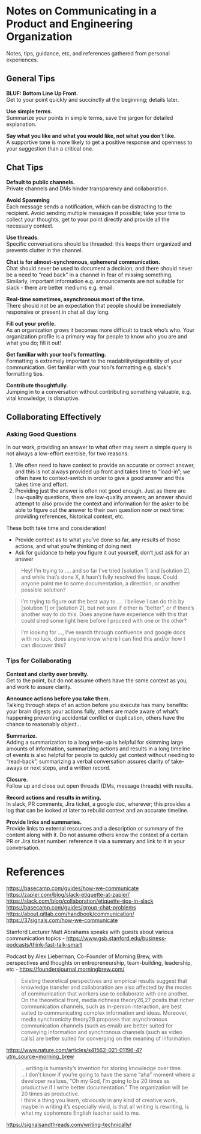 # Notes on Communicating in a Product and Engineering Organization

Notes, tips, guidance, etc, and references gathered from personal experiences.

## General Tips

**BLUF: Bottom Line Up Front.**  
Get to your point quickly and succinctly at the beginning; details later.

**Use simple terms.**  
Summarize your points in simple terms, save the jargon for detailed explanation.


**Say what you like and what you would like, not what you don’t like.**  
A supportive tone is more likely to get a positive response and openness to your suggestion than a critical one.  


## Chat Tips  

**Default to public channels.**  
Private channels and DMs hinder transparency and collaboration.

**Avoid Spamming**  
Each message sends a notification, which can be distracting to the recipient. 
Avoid sending multiple messages if possible; take your time to collect your thoughts, get to your point directly and provide all the necessary context.

**Use threads.**  
Specific conversations should be threaded: this keeps them organized and prevents clutter in the channel.

**Chat is for almost-synchronous, ephemeral communication.**  
Chat should never be used to document a decision, and there should never be a need to “read back” in a channel in fear of missing something. 
Similarly, important information e.g. announcements are not suitable for slack - there are better mediums e.g. email.

**Real-time sometimes, asynchronous most of the time.**  
There should not be an expectation that people should be immediately responsive or present in chat all day long. 

**Fill out your profile.**  
As an organization grows it becomes more difficult to track who’s who. Your organization profile is a primary way for people to know who you are and what you do; fill it out!

**Get familiar with your tool’s formatting.**  
Formatting is extremely important to the readability/digestibility of your communication. Get familiar with your tool’s formatting e.g. slack's formatting tips.

**Contribute thoughtfully.**  
Jumping in to a conversation without contributing something valuable, e.g. vital knowledge, is disruptive.

## Collaborating Effectively

### Asking Good Questions  
In our work, providing an answer to what often may seem a simple query is not always a low-effort exercise, for two reasons:
1. We often need to have context to provide an accurate or correct answer, and this is not always provided up front and takes time to “load-in”; we often have to context-switch in order to give a good answer and this takes time and effort.
2. Providing just the answer is often not good enough. Just as there are low-quality questions, there are low-quality answers; an answer should attempt to also provide the context and information for the asker to be able to figure out the answer to their own question now or next time: providing references, historical context, etc.  

These both take time and consideration! 

- Provide context as to what you’ve done so far, any results of those actions, and what you’re thinking of doing next
- Ask for guidance to help you figure it out yourself, don’t just ask for an answer

>Hey! I’m trying to ..., and so far I’ve tried [solution 1] and [solution 2], and while that’s done X, it hasn’t fully resolved the issue. Could anyone point me to some documentation, a direction, or another possible solution?

>I’m trying to figure out the best way to .... I believe I can do this by [solution 1] or [solution 2], but not sure if either is “better”, or if there’s another way to do this. Does anyone have experience with this that could shed some light here before I proceed with one or the other?

>I’m looking for …, I’ve search through confluence and google docs with no luck, does anyone know where I can find this and/or how I can discover this?

### Tips for Collaborating

**Context and clarity over brevity.**  
Get to the point, but do not assume others have the same context as you, and work to assure clarity. 

**Announce actions before you take them.**  
Talking through steps of an action before you execute has many benefits: your brain digests your actions fully, others are made aware of what’s happening preventing accidental conflict or duplication, others have the chance to reasonably object…

**Summarize.**  
Adding a summarization to a long write-up is helpful for skimming large amounts of information, summarizing actions and results in a long timeline of events is also helpful for people to quickly get context without needing to “read-back”, summarizing a verbal conversation assures clarity of take-aways or next steps, and a written record.

**Closure.**  
Follow up and close out open threads (DMs, message threads) with results.

**Record actions and results in writing.**  
In slack, PR comments, Jira ticket, a google doc, wherever; this provides a log that can be looked at later to rebuild context and an accurate timeline.

**Provide links and summaries.**  
Provide links to external resources and a description or summary of the content along with it. Do not assume others know the context of a certain PR or Jira ticket number: reference it via a summary and link to it in your conversation.

# References  

https://basecamp.com/guides/how-we-communicate
https://zapier.com/blog/slack-etiquette-at-zapier/
https://slack.com/blog/collaboration/etiquette-tips-in-slack
https://basecamp.com/guides/group-chat-problems 
https://about.gitlab.com/handbook/communication/  
https://37signals.com/how-we-communicate

Stanford Lecturer Matt Abrahams speaks with guests about various communication topics - https://www.gsb.stanford.edu/business-podcasts/think-fast-talk-smart  

Podcast by Alex Lieberman, Co-Founder of Morning Brew, with perspectives and thoughts on entrepreneurship, team-building, leadership, etc - https://foundersjournal.morningbrew.com/  

>Existing theoretical perspectives and empirical results suggest that knowledge transfer and collaboration are also affected by the modes of communication that workers use to collaborate with one another. On the theoretical front, media richness theory26,27 posits that richer communication channels, such as in-person interaction, are best suited to communicating complex information and ideas. Moreover, media synchronicity theory28 proposes that asynchronous communication channels (such as email) are better suited for conveying information and synchronous channels (such as video calls) are better suited for converging on the meaning of information.  

https://www.nature.com/articles/s41562-021-01196-4?utm_source=morning_brew

> ...writing is humanity’s invention for storing knowledge over time.  
>...I don’t know if you’re going to have the same “aha” moment where a developer realizes, “Oh my God, I’m going to be 20 times as productive if I write better documentation.” The organization will be 20 times as productive.  
>I think a thing you learn, obviously in any kind of creative work, maybe in writing it’s especially vivid, is that all writing is rewriting, is what my sophomore English teacher said to me.  

https://signalsandthreads.com/writing-technically/
